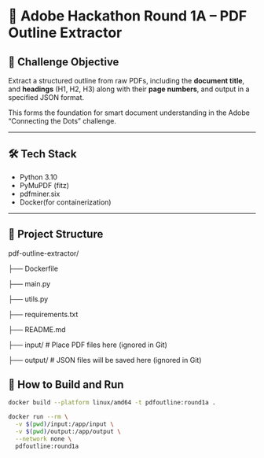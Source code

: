 # 🧠 Adobe Hackathon Round 1A – PDF Outline Extractor

## 🚀 Challenge Objective
Extract a structured outline from raw PDFs, including the **document title**, and **headings** (H1, H2, H3) along with their **page numbers**, and output in a specified JSON format.

This forms the foundation for smart document understanding in the Adobe “Connecting the Dots” challenge.

---

## 🛠️ Tech Stack

- Python 3.10
- PyMuPDF (fitz)
- pdfminer.six
- Docker(for containerization)

---

## 📂 Project Structure

pdf-outline-extractor/

  ├── Dockerfile

  ├── main.py

  ├── utils.py

  ├── requirements.txt

  ├── README.md

  ├── input/ # Place PDF files here (ignored in Git)

  ├── output/ # JSON files will be saved here (ignored in Git)

## 🐳 How to Build and Run

```bash
docker build --platform linux/amd64 -t pdfoutline:round1a .

docker run --rm \
  -v $(pwd)/input:/app/input \
  -v $(pwd)/output:/app/output \
  --network none \
  pdfoutline:round1a


